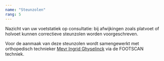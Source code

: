 ```yaml
---
name: "Steunzolen"
rang: 5
---
```


Nazicht van uw voetstatiek op consultatie: bij afwijkingen zoals platvoet of holvoet kunnen correctieve steunzolen worden voorgeschreven.

Voor de aanmaak van deze steunzolen wordt samengewerkt met orthopedisch technieker [Mevr Ingrid Ghyselinck](link) via de FOOTSCAN techniek.
